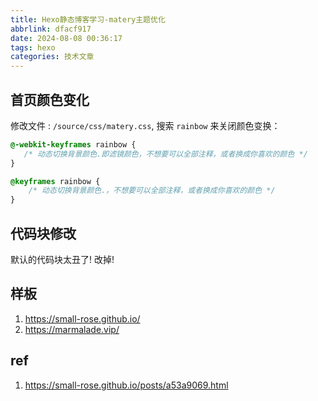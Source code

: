 ```yaml
---
title: Hexo静态博客学习-matery主题优化
abbrlink: dfacf917
date: 2024-08-08 00:36:17
tags: hexo
categories: 技术文章
---
```


## 首页颜色变化

修改文件 : `/source/css/matery.css`, 搜索 `rainbow` 来关闭颜色变换：
```css
@-webkit-keyframes rainbow {
   /* 动态切换背景颜色.即滤镜颜色，不想要可以全部注释，或者换成你喜欢的颜色 */
}

@keyframes rainbow {
    /* 动态切换背景颜色.，不想要可以全部注释，或者换成你喜欢的颜色 */
}
```

## 代码块修改
默认的代码块太丑了! 改掉!

## 样板
1. https://small-rose.github.io/
2. https://marmalade.vip/

## ref
1. https://small-rose.github.io/posts/a53a9069.html
